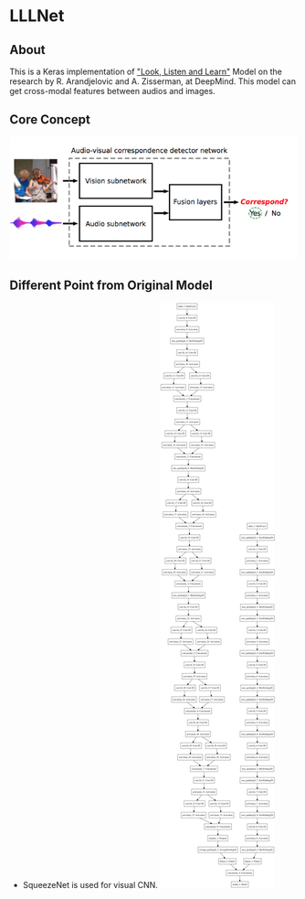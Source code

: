# LLLNet
## About
This is a Keras implementation of ["Look, Listen and Learn"](https://arxiv.org/pdf/1705.08168.pdf) Model on the research by R. Arandjelovic and A. Zisserman, at DeepMind. This model can get cross-modal features between audios and images.

## Core Concept
![Audio-visual correspondence task (AVC)](./figure/avc.png)

## Different Point from Original Model
- SqueezeNet is used for visual CNN.
![Model Figure](./figure/model.png)